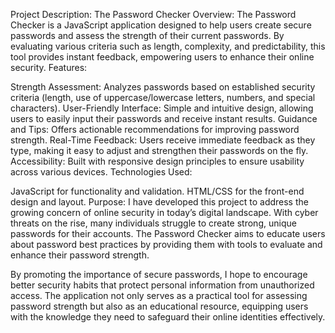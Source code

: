Project Description: The Password Checker
Overview:
The Password Checker is a JavaScript application designed to help users create secure passwords and assess the strength of their current passwords. By evaluating various criteria such as length, complexity, and predictability, this tool provides instant feedback, empowering users to enhance their online security.
Features:

Strength Assessment: Analyzes passwords based on established security criteria (length, use of uppercase/lowercase letters, numbers, and special characters).
User-Friendly Interface: Simple and intuitive design, allowing users to easily input their passwords and receive instant results.
Guidance and Tips: Offers actionable recommendations for improving password strength.
Real-Time Feedback: Users receive immediate feedback as they type, making it easy to adjust and strengthen their passwords on the fly.
Accessibility: Built with responsive design principles to ensure usability across various devices.
Technologies Used:

JavaScript for functionality and validation.
HTML/CSS for the front-end design and layout.
Purpose:
I have developed this project to address the growing concern of online security in today’s digital landscape. With cyber threats on the rise, many individuals struggle to create strong, unique passwords for their accounts. The Password Checker aims to educate users about password best practices by providing them with tools to evaluate and enhance their password strength.

By promoting the importance of secure passwords, I hope to encourage better security habits that protect personal information from unauthorized access. The application not only serves as a practical tool for assessing password strength but also as an educational resource, equipping users with the knowledge they need to safeguard their online identities effectively.

